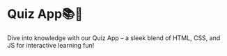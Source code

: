 # Quiz App📚🚀
Dive into knowledge with our Quiz App – a sleek blend of HTML, CSS, and JS for interactive learning fun!
